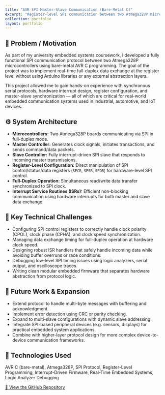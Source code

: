 ```yaml
---
title: "AVR SPI Master-Slave Communication (Bare-Metal C)"
excerpt: "Register-level SPI communication between two Atmega328P microcontrollers."
collection: portfolio
layout: portfolio
---
```


## 📌 Problem / Motivation

As part of my university embedded systems coursework, I developed a fully functional SPI communication protocol between two Atmega328P microcontrollers using bare-metal AVR C programming. The goal of the project was to implement real-time full-duplex data exchange at the register level without using Arduino libraries or any external abstraction layers.

This project allowed me to gain hands-on experience with synchronous serial protocols, hardware interrupt design, register configuration, and master-slave synchronization — all of which are critical for real-world embedded communication systems used in industrial, automotive, and IoT devices.

## ⚙️ System Architecture

- **Microcontrollers:** Two Atmega328P boards communicating via SPI in full-duplex mode.
- **Master Controller:** Generates clock signals, initiates transactions, and sends command/data packets.
- **Slave Controller:** Fully interrupt-driven SPI slave that responds to incoming master transmissions.
- **Register-Level Configuration:** Direct manipulation of SPI control/status/data registers (`SPCR`, `SPSR`, `SPDR`) for hardware-level SPI control.
- **Full-Duplex Operation:** Simultaneous read/write data transfer synchronized to SPI clock.
- **Interrupt Service Routines (ISRs):** Efficient non-blocking communication using hardware interrupts for both master and slave data exchange.

## 🧪 Key Technical Challenges

- Configuring SPI control registers to correctly handle clock polarity (CPOL), clock phase (CPHA), and clock speed synchronization.
- Managing data exchange timing for full-duplex operation at hardware clock speed.
- Designing robust ISR handlers that safely handle incoming data while avoiding buffer overruns or race conditions.
- Debugging low-level SPI timing issues using logic analyzers, serial output, and oscilloscope traces.
- Writing clean modular embedded firmware that separates hardware abstraction from protocol logic.

## 🚀 Future Work & Expansion

- Extend protocol to handle multi-byte messages with buffering and acknowledgment.
- Implement error detection using CRC or parity checking.
- Expand to multi-slave configurations with dynamic slave addressing.
- Integrate SPI-based peripheral devices (e.g. sensors, displays) for practical embedded system applications.
- Combine with higher-layer protocol design for more complex device-to-device communication frameworks.

## 🔧 Technologies Used

AVR C (bare-metal), Atmega328P, SPI Protocol, Register-Level Programming, Interrupt-Driven Firmware, Real-Time Embedded Systems, Logic Analyzer Debugging

[🔗 View the GitHub Repository](https://github.com/Reetabass/SPI-dual-board)
